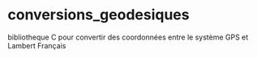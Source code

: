 # conversions_geodesiques
bibliotheque C pour convertir des coordonnées entre le système GPS et Lambert Français
